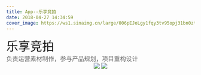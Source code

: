 ```yaml
---
title: App--乐享竞拍
date: 2018-04-27 14:34:59
cover_image: https://ws1.sinaimg.cn/large/006pEJoLgy1fqy3tv95opj31bn0zttrl.jpg
---
```

<div align="center">
    <div align="left" style="width:1200px;">
    <div ><font size="6" color=#1a1a1a>乐享竞拍</font></div>
    <font size="3" color=#666666>负责运营素材制作，参与产品规划，项目重构设计</font>
    </div>
    <img class="img-fluid project-img" src="https://ws1.sinaimg.cn/large/006pEJoLgy1fqy3tmy0iaj30xc3hp7wh.jpg" />
    <img class="img-fluid project-img" src="https://ws1.sinaimg.cn/large/006pEJoLgy1fqy6n0vop0j30xc75s7wi.jpg" />
</div>